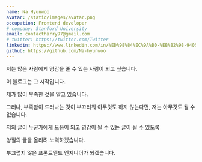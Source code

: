 ```yaml
---
name: Na Hyunwoo
avatar: /static/images/avatar.png
occupation: Frontend developer
# company: Stanford University
email: contactharry97@gmail.com
# twitter: https://twitter.com/Twitter
linkedin: https://www.linkedin.com/in/%ED%98%84%EC%9A%B0-%EB%82%98-940552231/
github: https://github.com/Na-hyunwoo
---
```


저는 많은 사람에게 영감을 줄 수 있는 사람이 되고 싶습니다.

이 블로그는 그 시작입니다.

제가 많이 부족한 것을 알고 있습니다.

그러나, 부족함이 드러나는 것이 부끄러워 아무것도 하지 않는다면, 저는 아무것도 될 수 없습니다.

저의 글이 누군가에게 도움이 되고 영감이 될 수 있는 글이 될 수 있도록

양질의 글을 올리려 노력하겠습니다.

부끄럽지 않은 프론트엔드 엔지니어가 되겠습니다.

